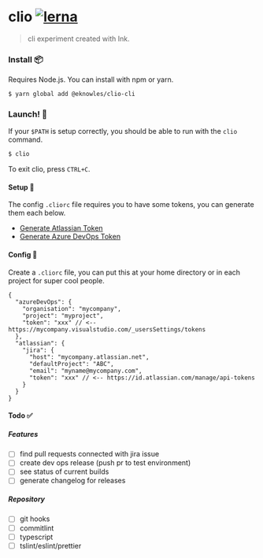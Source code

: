 # clio [![lerna](https://img.shields.io/badge/maintained%20with-lerna-cc00ff.svg)](https://lerna.js.org/)

> cli experiment created with Ink.

### Install 📦

Requires Node.js. You can install with npm or yarn.

```bash
$ yarn global add @eknowles/clio-cli
```

### Launch! 🚀

If your `$PATH` is setup correctly, you should be able to run with the `clio` command.

```bash
$ clio
```

To exit clio, press `CTRL+C`.

#### Setup 🔧

The config `.cliorc` file requires you to have some tokens, you can generate them each below.

- [Generate Atlassian Token](https://id.atlassian.com/manage/api-tokens)
- [Generate Azure DevOps Token](https://bcagroup.visualstudio.com/_usersSettings/tokens)

#### Config 📃

Create a `.cliorc` file, you can put this at your home directory or in each project for super cool people.

```json5
{
  "azureDevOps": {
    "organisation": "mycompany",
    "project": "myproject",
    "token": "xxx" // <-- https://mycompany.visualstudio.com/_usersSettings/tokens
  },
  "atlassian": {
    "jira": {
      "host": "mycompany.atlassian.net",
      "defaultProject": "ABC",
      "email": "myname@mycompany.com",
      "token": "xxx" // <-- https://id.atlassian.com/manage/api-tokens
    }
  }
}
```

#### Todo ✅

##### Features

- [ ] find pull requests connected with jira issue
- [ ] create dev ops release (push pr to test environment)
- [ ] see status of current builds
- [ ] generate changelog for releases

##### Repository

- [ ] git hooks
- [ ] commitlint
- [ ] typescript
- [ ] tslint/eslint/prettier
